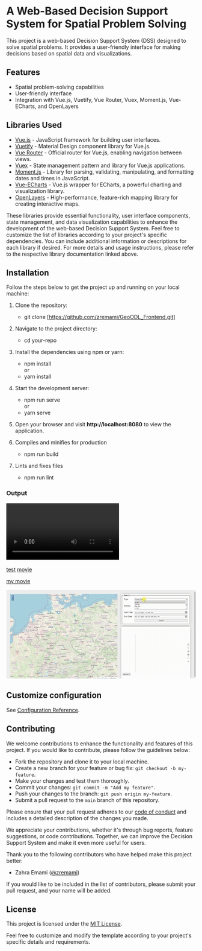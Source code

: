 # A Web-Based Decision Support System for Spatial Problem Solving

This project is a web-based Decision Support System (DSS) designed to solve spatial problems. It provides a user-friendly interface for making decisions based on spatial data and visualizations.

## Features

- Spatial problem-solving capabilities
- User-friendly interface
- Integration with Vue.js, Vuetify, Vue Router, Vuex, Moment.js, Vue-ECharts, and OpenLayers

## Libraries Used

- [Vue.js](https://vuejs.org/) - JavaScript framework for building user interfaces.
- [Vuetify](https://vuetifyjs.com/) - Material Design component library for Vue.js.
- [Vue Router](https://router.vuejs.org/) - Official router for Vue.js, enabling navigation between views.
- [Vuex](https://vuex.vuejs.org/) - State management pattern and library for Vue.js applications.
- [Moment.js](https://momentjs.com/) - Library for parsing, validating, manipulating, and formatting dates and times in JavaScript.
- [Vue-ECharts](https://github.com/ecomfe/vue-echarts) - Vue.js wrapper for ECharts, a powerful charting and visualization library.
- [OpenLayers](https://openlayers.org/) - High-performance, feature-rich mapping library for creating interactive maps.

These libraries provide essential functionality, user interface components, state management, and data visualization capabilities to enhance the development of the web-based Decision Support System.
Feel free to customize the list of libraries according to your project's specific dependencies. You can include additional information or descriptions for each library if desired.
For more details and usage instructions, please refer to the respective library documentation linked above.

## Installation
Follow the steps below to get the project up and running on your local machine:

1. Clone the repository:
   - git clone [https://github.com/zremami/GeoODL_Frontend.git]
   
3. Navigate to the project directory:
   - cd your-repo
   
4. Install the dependencies using npm or yarn:
   - npm install\
     or
   - yarn install

5. Start the development server:
   - npm run serve\
     or
   - yarn serve

6. Open your browser and visit **http://localhost:8080** to view the application.
   
7. Compiles and minifies for production
   - npm run build

8. Lints and fixes files
   - npm run lint



### Output
![presentation](https://github.com/zremami/GeoODL_Frontend/raw/master/src/assets/geoODL.webm)

[test](https://user-images.githubusercontent.com/zremami/GeoODL_Frontend/blob/b3ac792d2ec1199408f46dfcfa1ab3335b5f6586/src/assets/geoODL.webm)
[movie](https://github.com/zremami/GeoODL_Frontend/raw/master/src/assets/geoODL.webm)

[my movie](https://github.com/zremami/GeoODL_Frontend/blob/master/src/assets/geoODL.webm)

![test](https://github.com/zremami/GeoODL_Frontend/blob/0acd2dabf906337e88b261e753f3688e756515e2/src/assets/151445231-616b5aae-462c-4347-a5d7-a5ecd1127c28.gif)

## Customize configuration
See [Configuration Reference](https://cli.vuejs.org/config/).


## Contributing
We welcome contributions to enhance the functionality and features of this project. If you would like to contribute, please follow the guidelines below:

- Fork the repository and clone it to your local machine.
- Create a new branch for your feature or bug fix: `git checkout -b my-feature`.
- Make your changes and test them thoroughly.
- Commit your changes: `git commit -m "Add my feature"`.
- Push your changes to the branch: `git push origin my-feature`.
- Submit a pull request to the `main` branch of this repository.

Please ensure that your pull request adheres to our [code of conduct](CONTRIBUTING.md) and includes a detailed description of the changes you made.

We appreciate your contributions, whether it's through bug reports, feature suggestions, or code contributions. Together, we can improve the Decision Support System and make it even more useful for users.

Thank you to the following contributors who have helped make this project better:

- Zahra Emami ([@zremami](https://github.com/zremami))

If you would like to be included in the list of contributors, please submit your pull request, and your name will be added.


## License
This project is licensed under the [MIT License](https://opensource.org/licenses/MIT).


Feel free to customize and modify the template according to your project's specific details and requirements.

